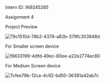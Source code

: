 <p>
  Intern ID: IN9245285
</p>

<p>
  Assignment 4
</p>

<p>
  Project Preview
</p>

![79c1510d-78b2-4378-a82b-379fc303948d](https://github.com/user-attachments/assets/e3ee4633-f837-4361-acf5-46ebc3691b35)

<p>
  For Smaller screen device
</p>

![f6633199-4dfd-49ec-80ee-a22e2774ec80](https://github.com/user-attachments/assets/4bca0bdd-dcde-414b-9b1b-04bde23e9bc1)

<p>
  For Medium Screen device
</p>

![7cfee79b-12ca-4c92-bd50-36381a42ab7c](https://github.com/user-attachments/assets/9d082f00-4f6d-46cc-babc-4dc042682362)


